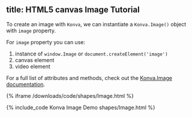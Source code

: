 title: HTML5 canvas Image Tutorial
---

To create an image with `Konva`, we can instantiate a `Konva.Image()` object with `image` property.

For `image` property you can use:
1. instance of `window.Image` or `document.createElement('image')`
2. canvas element
3. video element

For a full list of attributes and methods, check out the [Konva.Image documentation](https://konvajs.github.io/api/Konva.Image.html).

{% iframe /downloads/code/shapes/Image.html %}

{% include_code Konva Image Demo shapes/Image.html %}